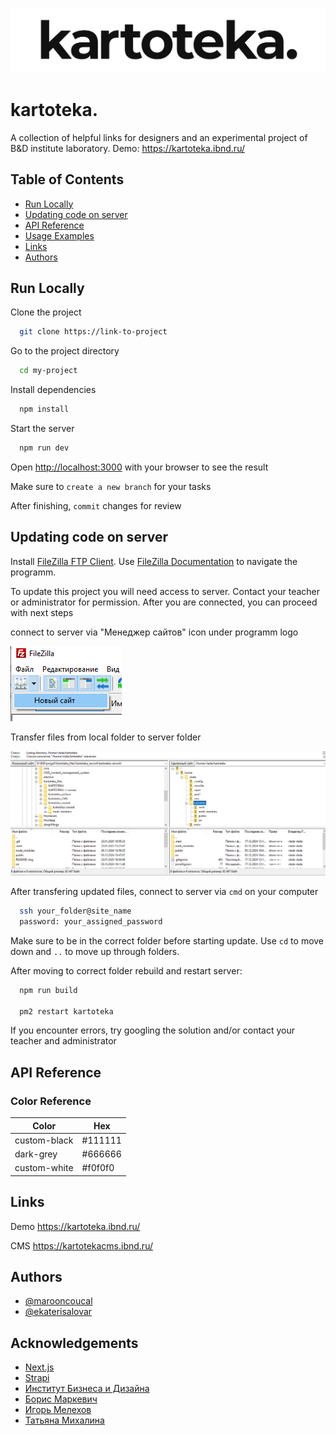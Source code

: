 ![Logo](https://github.com/marooncoucal/kartoteka-rework/blob/master/README-img/logo_banner.png)

# kartoteka.

A collection of helpful links for designers and an experimental project of B&D institute laboratory. Demo: https://kartoteka.ibnd.ru/

## Table of Contents

- [Run Locally](#run-locally)
- [Updating code on server](#updating-code-on-server)
- [API Reference](#api-reference)
- [Usage Examples](#usage-examples)
- [Links](#links)
- [Authors](#authors)

## Run Locally

Clone the project

```bash
  git clone https://link-to-project
```

Go to the project directory

```bash
  cd my-project
```

Install dependencies

```bash
  npm install
```

Start the server

```bash
  npm run dev
```

Open [http://localhost:3000](http://localhost:3000) with your browser to see the result

Make sure to `create a new branch` for your tasks

After finishing, `commit` changes for review

## Updating code on server

Install [FileZilla FTP Client](https://filezilla-project.org/download.php?type=client).
Use [FileZilla Documentation](https://wiki.filezilla-project.org/Using) to navigate the programm.

To update this project you will need access to server. Contact your teacher or administrator for permission. After you are connected, you can proceed with next steps

connect to server via "Менеджер сайтов" icon under programm logo

![Connect to server](https://github.com/marooncoucal/kartoteka-rework/blob/master/README-img/connect-filezilla.png)

Transfer files from local folder to server folder

![filezilla-window-example](https://github.com/marooncoucal/kartoteka-rework/blob/master/README-img/filezilla-window-example.png)

After transfering updated files, connect to server via `cmd` on your computer

```bash
  ssh your_folder@site_name
  password: your_assigned_password
```

Make sure to be in the correct folder before starting update. Use `cd` to move down and `..` to move up through folders.

After moving to correct folder rebuild and restart server:

```bash
  npm run build

  pm2 restart kartoteka
```

If you encounter errors, try googling the solution and/or contact your teacher and administrator

## API Reference


### Color Reference

| Color             | Hex                                                                |
| ----------------- | ------------------------------------------------------------------ |
| custom-black | #111111 |
| dark-grey | #666666 |
| custom-white | #f0f0f0 |

## Links

Demo https://kartoteka.ibnd.ru/

CMS https://kartotekacms.ibnd.ru/

## Authors

- [@marooncoucal](https://www.behance.net/marooncoucal)
- [@ekaterisalovar](https://www.behance.net/ekaterisalovar)


## Acknowledgements
 - [Next.js](https://nextjs.org/)
 - [Strapi](https://strapi.io/)
 - [Институт Бизнеса и Дизайна](https://obe.ru/)
 - [Борис Маркевич](https://www.behance.net/borismarkevichf685)
 - [Игорь Мелехов](https://obe.ru/teacher/melehov-igor-sergeevich/)
 - [Татьяна Михалина](https://obe.ru/teacher/mihalina-tatyana-nikolaevna-2/)
